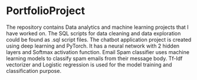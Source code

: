 # PortfolioProject

The repository contains Data analytics and machine learning projects that I have worked on. 
The SQL scripts for data cleaning and data exploration could be found as .sql script files.
The chatbot application project is created using deep learning and PyTorch. It has a neural network with 2 hidden layers and Softmax activation function. 
Email Spam classifier uses machine learning models to classify spam emails from their message body. Tf-Idf vectorizer and Logistic regression is used for the model training and classification purpose.  
